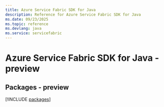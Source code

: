 ```yaml
---
title: Azure Service Fabric SDK for Java
description: Reference for Azure Service Fabric SDK for Java
ms.date: 09/23/2025
ms.topic: reference
ms.devlang: java
ms.service: servicefabric
---
```

# Azure Service Fabric SDK for Java - preview
## Packages - preview
[!INCLUDE [packages](service-fabric-index.md)]